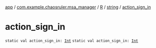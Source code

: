 [app](../../../index.md) / [com.example.chaosruler.msa_manager](../../index.md) / [R](../index.md) / [string](index.md) / [action_sign_in](.)

# action_sign_in

`static val action_sign_in: `[`Int`](https://kotlinlang.org/api/latest/jvm/stdlib/kotlin/-int/index.html)
`static val action_sign_in: `[`Int`](https://kotlinlang.org/api/latest/jvm/stdlib/kotlin/-int/index.html)